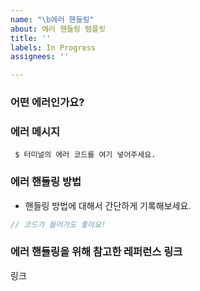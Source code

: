 ```yaml
---
name: "\b에러 핸들링"
about: 에러 핸들링 템플릿
title: ''
labels: In Progress
assignees: ''

---
```


### 어떤 에러인가요?

### 에러 메시지
```shell
 $ 터미널의 에러 코드를 여기 넣어주세요.
```

### 에러 핸들링 방법
* 핸들링 방법에 대해서 간단하게 기록해보세요.

```js
// 코드가 들어가도 좋아요!
```

### 에러 핸들링을 위해 참고한 레퍼런스 링크
링크
